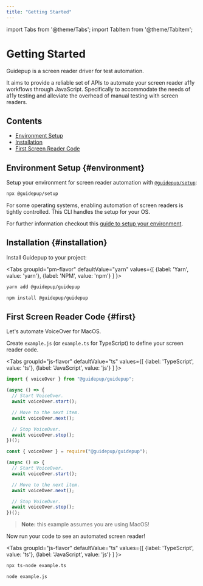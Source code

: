 ```yaml
---
title: "Getting Started"
---
```


import Tabs from '@theme/Tabs';
import TabItem from '@theme/TabItem';

# Getting Started

Guidepup is a screen reader driver for test automation.

It aims to provide a reliable set of APIs to automate your screen reader a11y workflows through JavaScript. Specifically to accommodate the needs of a11y testing and alleviate the overhead of manual testing with screen readers.

## Contents

- [Environment Setup](./intro#environment)
- [Installation](./intro#installation)
- [First Screen Reader Code](./intro#first)

## Environment Setup {#environment}

Setup your environment for screen reader automation with [`@guidepup/setup`](https://www.npmjs.com/package/@guidepup/setup):

```bash
npx @guidepup/setup
```

For some operating systems, enabling automation of screen readers is tightly controlled. This CLI handles the setup for your OS.

For further information checkout this [guide to setup your environment](./guides/environment).

## Installation {#installation}

Install Guidepup to your project:

<Tabs
  groupId="pm-flavor"
  defaultValue="yarn"
  values={[
    {label: 'Yarn', value: 'yarn'},
    {label: 'NPM', value: 'npm'}
  ]
}>
<TabItem value="yarn">

```bash
yarn add @guidepup/guidepup
```

</TabItem>
<TabItem value="npm">

```bash
npm install @guidepup/guidepup
```

</TabItem>
</Tabs>

## First Screen Reader Code {#first}

Let's automate VoiceOver for MacOS.

Create `example.js` (or `example.ts` for TypeScript) to define your screen reader code.

<Tabs
  groupId="js-flavor"
  defaultValue="ts"
  values={[
    {label: 'TypeScript', value: 'ts'},
    {label: 'JavaScript', value: 'js'}
  ]
}>
<TabItem value="ts">

```ts
import { voiceOver } from "@guidepup/guidepup";

(async () => {
  // Start VoiceOver.
  await voiceOver.start();

  // Move to the next item.
  await voiceOver.next();

  // Stop VoiceOver.
  await voiceOver.stop();
})();
```

</TabItem>
<TabItem value="js">

```js
const { voiceOver } = require("@guidepup/guidepup");

(async () => {
  // Start VoiceOver.
  await voiceOver.start();

  // Move to the next item.
  await voiceOver.next();

  // Stop VoiceOver.
  await voiceOver.stop();
})();
```

</TabItem>
</Tabs>

> **Note:** this example assumes you are using MacOS!

Now run your code to see an automated screen reader!

<Tabs
  groupId="js-flavor"
  defaultValue="ts"
  values={[
    {label: 'TypeScript', value: 'ts'},
    {label: 'JavaScript', value: 'js'}
  ]
}>
<TabItem value="ts">

```bash
npx ts-node example.ts
```

</TabItem>
<TabItem value="js">

```bash
node example.js
```

</TabItem>
</Tabs>